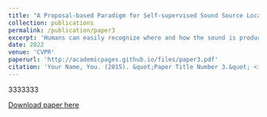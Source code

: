 ```yaml
---
title: "A Proposal-based Paradigm for Self-supervised Sound Source Localization in Videos"
collection: publications
permalink: /publication/paper3
excerpt: 'Humans can easily recognize where and how the sound is produced via watching a scene and listening to corresponding audio cues. To achieve such cross-modal perception on machines, existing methods only use the maps generated by interpolation operations to localize the sound source. As semantic object-level localization is more attractive for potential practical applications, we argue that these existing map-based approaches only provide a coarse-grained and indirect description of the sound source. In this paper, we advocate a novel proposal-based paradigm that can directly perform semantic object-level localization, without any manual annotations. We incorporate the global response map as an unsupervised spatial constraint to weight the proposals according to how well they cover the estimated global shape of the sound source. As a result, our proposal-based sound source localization can be cast into a simpler Multiple Instance Learning (MIL) problem by filtering those instances corresponding to large sound-unrelated regions. Our method achieves state-of-the-art (SOTA) performance when compared to several baselines on multiple datasets.'
date: 2022
venue: 'CVPR'
paperurl: 'http://academicpages.github.io/files/paper3.pdf'
citation: 'Your Name, You. (2015). &quot;Paper Title Number 3.&quot; <i>Journal 1</i>. 1(3).'
---
```

3333333 

[Download paper here](http://academicpages.github.io/files/paper3.pdf)


